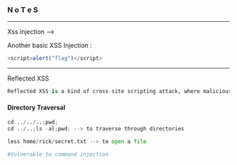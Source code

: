 ### N o T e S

---

Xss injection --> <script> alert `xss` </script>

Another basic XSS Injection :

```js
<script>alert("flag")</script>
```

---

Reflected XSS

```py
Reflected XSS is a kind of cross-site scripting attack, where malicious script is injected into websites that are trusted or otherwise benign.
```

#### Directory Traversal 

```py
cd ../../..;pwd;
cd ../..;ls -al;pwd; --> to traverse through directories

less home/rick/secret.txt --> to open a file 

#Vulnerable to command injection
```
